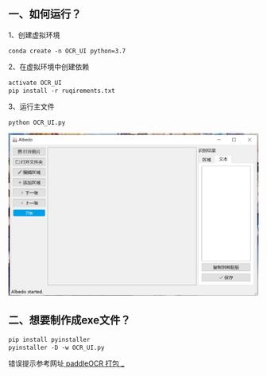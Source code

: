 ## 一、如何运行？

1、创建虚拟环境

```text
conda create -n OCR_UI python=3.7
```

2、在虚拟环境中创建依赖

```text
activate OCR_UI
pip install -r ruqirements.txt
```

3、运行主文件

```text
python OCR_UI.py
```

![2023-04-21](Images/2023-04-21.png)



## 二、想要制作成exe文件？

```text
pip install pyinstaller
pyinstaller -D -w OCR_UI.py
```

错误提示参考网址[ paddleOCR 打包 _](https://blog.csdn.net/u012254599/article/details/128003574)